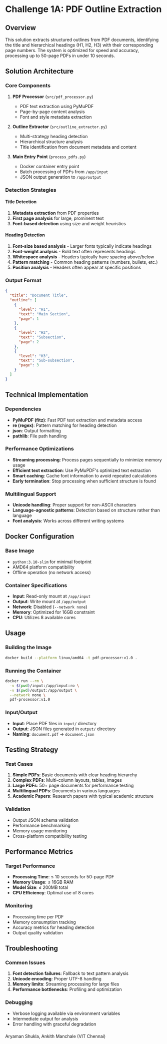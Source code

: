 # Challenge 1A: PDF Outline Extraction

## Overview

This solution extracts structured outlines from PDF documents, identifying the title and hierarchical headings (H1, H2, H3) with their corresponding page numbers. The system is optimized for speed and accuracy, processing up to 50-page PDFs in under 10 seconds.

## Solution Architecture

### Core Components

1. **PDF Processor** (`src/pdf_processor.py`)

   - PDF text extraction using PyMuPDF
   - Page-by-page content analysis
   - Font and style metadata extraction

2. **Outline Extractor** (`src/outline_extractor.py`)

   - Multi-strategy heading detection
   - Hierarchical structure analysis
   - Title identification from document metadata and content

3. **Main Entry Point** (`process_pdfs.py`)
   - Docker container entry point
   - Batch processing of PDFs from `/app/input`
   - JSON output generation to `/app/output`

### Detection Strategies

#### Title Detection

1. **Metadata extraction** from PDF properties
2. **First page analysis** for large, prominent text
3. **Font-based detection** using size and weight heuristics

#### Heading Detection

1. **Font-size based analysis** - Larger fonts typically indicate headings
2. **Font-weight analysis** - Bold text often represents headings
3. **Whitespace analysis** - Headers typically have spacing above/below
4. **Pattern matching** - Common heading patterns (numbers, bullets, etc.)
5. **Position analysis** - Headers often appear at specific positions

### Output Format

```json
{
  "title": "Document Title",
  "outline": [
    {
      "level": "H1",
      "text": "Main Section",
      "page": 1
    },
    {
      "level": "H2",
      "text": "Subsection",
      "page": 2
    },
    {
      "level": "H3",
      "text": "Sub-subsection",
      "page": 3
    }
  ]
}
```

## Technical Implementation

### Dependencies

- **PyMuPDF (fitz)**: Fast PDF text extraction and metadata access
- **re (regex)**: Pattern matching for heading detection
- **json**: Output formatting
- **pathlib**: File path handling

### Performance Optimizations

- **Streaming processing**: Process pages sequentially to minimize memory usage
- **Efficient text extraction**: Use PyMuPDF's optimized text extraction
- **Smart caching**: Cache font information to avoid repeated calculations
- **Early termination**: Stop processing when sufficient structure is found

### Multilingual Support

- **Unicode handling**: Proper support for non-ASCII characters
- **Language-agnostic patterns**: Detection based on structure rather than language
- **Font analysis**: Works across different writing systems

## Docker Configuration

### Base Image

- `python:3.10-slim` for minimal footprint
- AMD64 platform compatibility
- Offline operation (no network access)

### Container Specifications

- **Input**: Read-only mount at `/app/input`
- **Output**: Write mount at `/app/output`
- **Network**: Disabled (`--network none`)
- **Memory**: Optimized for 16GB constraint
- **CPU**: Utilizes 8 available cores

## Usage

### Building the Image

```bash
docker build --platform linux/amd64 -t pdf-processor:v1.0 .
```

### Running the Container

```bash
docker run --rm \
  -v $(pwd)/input:/app/input:ro \
  -v $(pwd)/output:/app/output \
  --network none \
  pdf-processor:v1.0
```

### Input/Output

- **Input**: Place PDF files in `input/` directory
- **Output**: JSON files generated in `output/` directory
- **Naming**: `document.pdf` → `document.json`

## Testing Strategy

### Test Cases

1. **Simple PDFs**: Basic documents with clear heading hierarchy
2. **Complex PDFs**: Multi-column layouts, tables, images
3. **Large PDFs**: 50+ page documents for performance testing
4. **Multilingual PDFs**: Documents in various languages
5. **Academic Papers**: Research papers with typical academic structure

### Validation

- Output JSON schema validation
- Performance benchmarking
- Memory usage monitoring
- Cross-platform compatibility testing

## Performance Metrics

### Target Performance

- **Processing Time**: ≤ 10 seconds for 50-page PDF
- **Memory Usage**: ≤ 16GB RAM
- **Model Size**: ≤ 200MB total
- **CPU Efficiency**: Optimal use of 8 cores

### Monitoring

- Processing time per PDF
- Memory consumption tracking
- Accuracy metrics for heading detection
- Output quality validation

## Troubleshooting

### Common Issues

1. **Font detection failures**: Fallback to text pattern analysis
2. **Unicode encoding**: Proper UTF-8 handling
3. **Memory limits**: Streaming processing for large files
4. **Performance bottlenecks**: Profiling and optimization

### Debugging

- Verbose logging available via environment variables
- Intermediate output for analysis
- Error handling with graceful degradation


###
Aryaman Shukla, Ankith Manchale (VIT Chennai)

